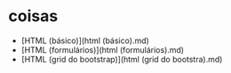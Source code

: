 # coisas

- [HTML (básico)](html (básico).md)
- [HTML (formulários)](html (formulários).md)
- [HTML (grid do bootstrap)](html (grid do bootstra).md)
